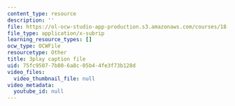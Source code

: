 ```yaml
---
content_type: resource
description: ''
file: https://ol-ocw-studio-app-production.s3.amazonaws.com/courses/18-03sc-differential-equations-fall-2011/75fc95077b806a8c05b44fe3f73b128d_z-meBrqcy_I.srt
file_type: application/x-subrip
learning_resource_types: []
ocw_type: OCWFile
resourcetype: Other
title: 3play caption file
uid: 75fc9507-7b80-6a8c-05b4-4fe3f73b128d
video_files:
  video_thumbnail_file: null
video_metadata:
  youtube_id: null
---
```

